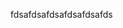 <!--
 * @Author: your name
 * @Date: 2019-12-23 13:52:19
 * @LastEditTime : 2019-12-23 13:52:31
 * @LastEditors  : Please set LastEditors
 * @Description: In User Settings Edit
 * @FilePath: /gitlearn/ergouLearn/README.md
 -->
fdsafdsafdsafdsafdsafds